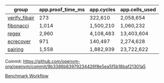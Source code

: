 | group | app.proof_time_ms | app.cycles | app.cells_used | leaf.proof_time_ms | leaf.cycles | leaf.cells_used |
| -- | -- | -- | -- | -- | -- | -- |
| [verify_fibair](https://github.com/openvm-org/openvm/blob/benchmark-results/benchmarks/verify_fibair-9b3386b83979234426f8e5ea5f5b18baf21301a5.md) | 273 |  322,610 |  2,058,654 |- | - | - |
| [fibonacci](https://github.com/openvm-org/openvm/blob/benchmark-results/benchmarks/fibonacci-9b3386b83979234426f8e5ea5f5b18baf21301a5.md) | 1,014 |  1,500,210 |  1,060,232 | 1,046 |  1,248,050 |  6,727,266 |
| [regex](https://github.com/openvm-org/openvm/blob/benchmark-results/benchmarks/regex-9b3386b83979234426f8e5ea5f5b18baf21301a5.md) | 2,960 |  4,108,483 |  13,403,604 | 4,136 |  3,326,748 |  29,597,698 |
| [ecrecover](https://github.com/openvm-org/openvm/blob/benchmark-results/benchmarks/ecrecover-9b3386b83979234426f8e5ea5f5b18baf21301a5.md) | 971 |  140,497 |  2,274,628 | 4,032 |  2,935,004 |  29,404,728 |
| [pairing](https://github.com/openvm-org/openvm/blob/benchmark-results/benchmarks/pairing-9b3386b83979234426f8e5ea5f5b18baf21301a5.md) | 1,558 |  1,882,939 |  23,722,622 | 1,781 |  2,010,415 |  16,451,316 |


Commit: https://github.com/openvm-org/openvm/commit/9b3386b83979234426f8e5ea5f5b18baf21301a5

[Benchmark Workflow](https://github.com/openvm-org/openvm/actions/runs/17521160303)
